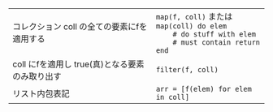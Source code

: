 |                                            |                                    |
| ------------------------------------------ | ---------------------------------- |
| コレクション coll の全ての要素にfを適用する | `map(f, coll)` または<br>`map(coll) do elem`<br>`    # do stuff with elem`<br>`    # must contain return`<br>`end` |
| coll にfを適用し true(真)となる要素のみ取り出す | `filter(f, coll)`                  |
| リスト内包表記      | `arr = [f(elem) for elem in coll]` |

